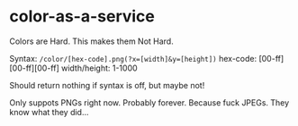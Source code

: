 color-as-a-service
==================
Colors are Hard. This makes them Not Hard.

Syntax: `/color/[hex-code].png(?x=[width]&y=[height])`
hex-code: [00-ff][00-ff][00-ff]
width/height: 1-1000

Should return nothing if syntax is off, but maybe not!

Only suppots PNGs right now. Probably forever. Because fuck JPEGs. They know what they did...

